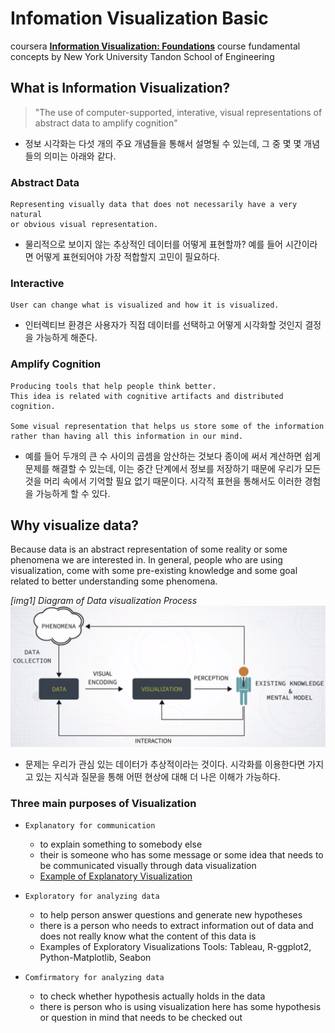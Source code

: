 Infomation Visualization Basic
==============================

coursera **[Information Visualization: Foundations](https://www.coursera.org/learn/information-visualization-fundamentals/)** course fundamental concepts by New York University Tandon School of Engineering

What is Information Visualization?
----------------------------------

> "The use of computer-supported, interative, visual representations of abstract data to amplify cognition"

-	정보 시각화는 다섯 개의 주요 개념들을 통해서 설명될 수 있는데, 그 중 몇 몇 개념들의 의미는 아래와 같다.  

### Abstract Data

```
Representing visually data that does not necessarily have a very natural
or obvious visual representation.
```

-	물리적으로 보이지 않는 추상적인 데이터를 어떻게 표현할까? 예를 들어 시간이라면 어떻게 표현되어야 가장 적합할지 고민이 필요하다.

### Interactive

```
User can change what is visualized and how it is visualized.
```

-	인터렉티브 환경은 사용자가 직접 데이터를 선택하고 어떻게 시각화할 것인지 결정을 가능하게 해준다.

### Amplify Cognition

```
Producing tools that help people think better.
This idea is related with cognitive artifacts and distributed cognition.

Some visual representation that helps us store some of the information
rather than having all this information in our mind.
```

-	예를 들어 두개의 큰 수 사이의 곱셈을 암산하는 것보다 종이에 써서 계산하면 쉽게 문제를 해결할 수 있는데, 이는 중간 단계에서 정보를 저장하기 때문에 우리가 모든 것을 머리 속에서 기억할 필요 없기 때문이다. 시각적 표현을 통해서도 이러한 경험을 가능하게 할 수 있다.

Why visualize data?
-------------------

Because data is an abstract representation of some reality or some phenomena we are interested in. In general, people who are using visualization, come with some pre-existing knowledge and some goal related to better understanding some phenomena.

*[img1] Diagram of Data visualization Process* ![Image of VDpipeline](https://github.com/deepnsoul/TIL/blob/master/infovis/fig/VDpipeline.png)

-	문제는 우리가 관심 있는 데이터가 추상적이라는 것이다. 시각화를 이용한다면 가지고 있는 지식과 질문을 통해 어떤 현상에 대해 더 나은 이해가 가능하다.

### Three main purposes of Visualization

-	`Explanatory for communication`

	-	to explain something to somebody else
	-	their is someone who has some message or some idea that needs to be communicated visually through data visualization
	-	[Example of Explanatory Visualization](https://www.nytimes.com/interactive/2017/03/21/climate/how-americans-think-about-climate-change-in-six-maps.html)

-	`Exploratory for analyzing data`

	-	to help person answer questions and generate new hypotheses  
	-	there is a person who needs to extract information out of data and does not really know what the content of this data is
	-	Examples of Exploratory Visualizations Tools: Tableau, R-ggplot2, Python-Matplotlib, Seabon

-	`Comfirmatory for analyzing data`

	-	to check whether hypothesis actually holds in the data
	-	there is person who is using visualization here has some hypothesis or question in mind that needs to be checked out
